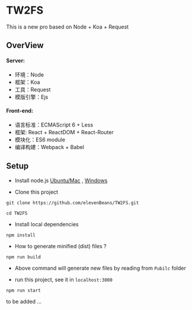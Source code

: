# TW2FS

This is a new pro based on Node + Koa + Request

## OverView
#### Server:

+ 环境：Node
+ 框架：Koa
+ 工具：Request
+ 模版引擎：Ejs

#### Front-end:

+ 语言标准：ECMAScript 6 + Less
+ 框架: React + ReactDOM + React-Router
+ 模块化：ES6 module
+ 编译构建：Webpack + Babel

## Setup

+ Install node.js [Ubuntu/Mac](https://github.com/creationix/nvm) , [Windows](https://nodejs.org/en/download/)

+ Clone this project

```
git clone https://github.com/elevenBeans/TW2FS.git

cd TW2FS
```
+ Install local dependencies
```
npm install
```
+ How to generate minified (dist) files ?
```
npm run build
```
+ Above command will generate new files by reading from ```Pubilc``` folder

+ run this project, see it in `localhost:3000`
```
npm run start
```

to be added ...
